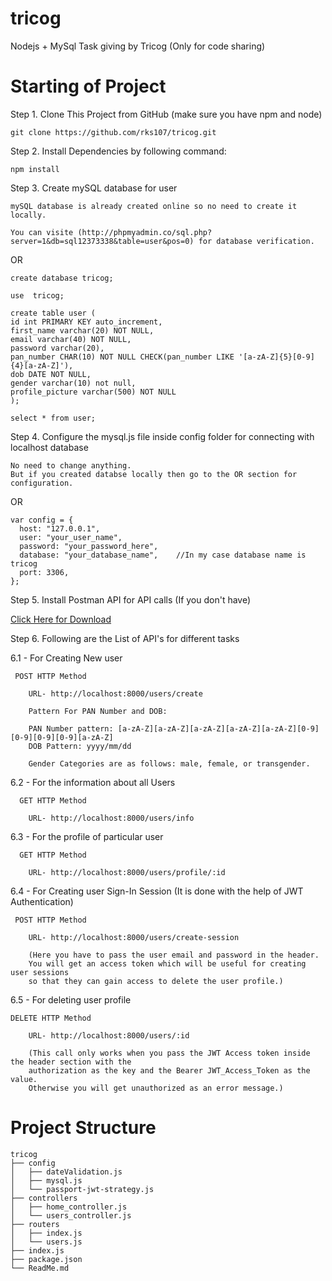# tricog
Nodejs + MySql Task giving by Tricog (Only for code sharing)

# Starting of Project

Step 1. Clone This Project from GitHub
(make sure you have npm and node)

```
git clone https://github.com/rks107/tricog.git
```

Step 2. Install Dependencies by following command:
```
npm install
```

Step 3. Create mySQL database for user

```
mySQL database is already created online so no need to create it locally.

You can visite (http://phpmyadmin.co/sql.php?server=1&db=sql12373338&table=user&pos=0) for database verification.
```

OR

```
create database tricog;

use  tricog;

create table user (
id int PRIMARY KEY auto_increment, 
first_name varchar(20) NOT NULL, 
email varchar(40) NOT NULL, 
password varchar(20), 
pan_number CHAR(10) NOT NULL CHECK(pan_number LIKE '[a-zA-Z]{5}[0-9]{4}[a-zA-Z]'),
dob DATE NOT NULL,
gender varchar(10) not null,
profile_picture varchar(500) NOT NULL
);

select * from user;
```

Step 4. Configure the mysql.js file inside config folder for connecting with localhost database
```
No need to change anything. 
But if you created databse locally then go to the OR section for configuration.
```
OR

```
var config = {
  host: "127.0.0.1",
  user: "your_user_name",
  password: "your_password_here",
  database: "your_database_name",    //In my case database name is tricog
  port: 3306,
};
```

Step 5. Install Postman API for API calls (If you don't have)

<a href="https://www.postman.com/downloads/">Click Here for Download </a>

Step 6. Following are the List of API's for different tasks

  6.1 - For Creating New user
      
     POST HTTP Method 
     
        URL- http://localhost:8000/users/create

        Pattern For PAN Number and DOB:
        
        PAN Number pattern: [a-zA-Z][a-zA-Z][a-zA-Z][a-zA-Z][a-zA-Z][0-9][0-9][0-9][0-9][a-zA-Z]
        DOB Pattern: yyyy/mm/dd

        Gender Categories are as follows: male, female, or transgender.
    
    
   6.2 - For the information about all Users
    
      GET HTTP Method 
      
        URL- http://localhost:8000/users/info
    
    
   6.3 - For the profile of particular user
   
      GET HTTP Method 
      
        URL- http://localhost:8000/users/profile/:id
    
    
   6.4 - For Creating user Sign-In Session (It is done with the help of JWT Authentication)
   
     POST HTTP Method 
     
        URL- http://localhost:8000/users/create-session

        (Here you have to pass the user email and password in the header. 
        You will get an access token which will be useful for creating user sessions 
        so that they can gain access to delete the user profile.)
 

  6.5 - For deleting user profile
  
    DELETE HTTP Method 
    
        URL- http://localhost:8000/users/:id
        
        (This call only works when you pass the JWT Access token inside the header section with the 
        authorization as the key and the Bearer JWT_Access_Token as the value. 
        Otherwise you will get unauthorized as an error message.)

# Project Structure

```
tricog
├── config
│   ├── dateValidation.js
│   ├── mysql.js
│   └── passport-jwt-strategy.js
├── controllers
│   ├── home_controller.js
│   └── users_controller.js
├── routers
│   ├── index.js
│   └── users.js
├── index.js
├── package.json
└── ReadMe.md
```

